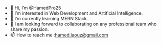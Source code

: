 - 👋 Hi, I’m @HamedPro25
- 👀 I’m interested in Web Development and Artificial Intelligence.
- 🌱 I’m currently learning MERN Stack.
- 💞️ I am looking forward to collaborating on any professional team who share my passion.
- 📫 How to reach me :hamed.laouz@gmail.com

<!---
HamedPro25/HamedPro25 is a ✨ special ✨ repository because its `README.md` (this file) appears on your GitHub profile.
You can click the Preview link to take a look at your changes.
--->
